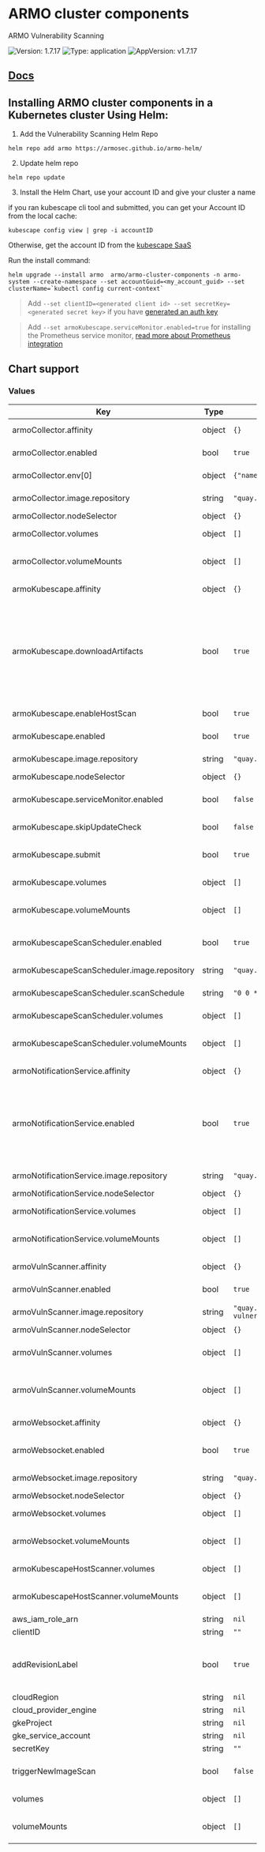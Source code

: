 # ARMO cluster components
ARMO Vulnerability Scanning

![Version: 1.7.17](https://img.shields.io/badge/Version-1.7.17-informational?style=flat-square) ![Type: application](https://img.shields.io/badge/Type-application-informational?style=flat-square) ![AppVersion: v1.7.17](https://img.shields.io/badge/AppVersion-v1.7.17-informational?style=flat-square)

## [Docs](https://hub.armosec.io/docs/installation-of-armo-in-cluster)

## Installing ARMO cluster components in a Kubernetes cluster Using Helm:

1. Add the Vulnerability Scanning Helm Repo
```
helm repo add armo https://armosec.github.io/armo-helm/
```

2. Update helm repo
```
helm repo update
```

3. Install the Helm Chart, use your account ID and give your cluster a name 

if you ran kubescape cli tool and submitted, you can get your Account ID from the local cache: 
```
kubescape config view | grep -i accountID
```
Otherwise, get the account ID from the [kubescape SaaS](https://hub.armosec.io/docs/installation-of-armo-in-cluster#install-a-pre-registered-cluster)

Run the install command:
```
helm upgrade --install armo  armo/armo-cluster-components -n armo-system --create-namespace --set accountGuid=<my_account_guid> --set clusterName=`kubectl config current-context` 
```

> Add `--set clientID=<generated client id> --set secretKey=<generated secret key>` if you have [generated an auth key](https://hub.armosec.io/docs/authentication)

> Add `--set armoKubescape.serviceMonitor.enabled=true` for installing the Prometheus service monitor, [read more about Prometheus integration](https://hub.armosec.io/docs/prometheus-exporter)
 
## Chart support

### Values

| Key | Type | Default | Description |
|-----|------|---------|-------------|
| armoCollector.affinity | object | `{}` | Assign custom [affinity](https://kubernetes.io/docs/concepts/scheduling-eviction/assign-pod-node/) rules to the StatefulSet |
| armoCollector.enabled | bool | `true` | enable/disable the armoCollector |
| armoCollector.env[0] | object | `{"name":"PRINT_REPORT","value":"false"}` | print in verbose mode (print all reported data) |
| armoCollector.image.repository | string | `"quay.io/armosec/cluster-collector"` | [source code](https://github.com/armosec/k8s-armo-collector) (private repo) |
| armoCollector.nodeSelector | object | `{}` | [Node selector](https://kubernetes.io/docs/concepts/scheduling-eviction/assign-pod-node/) |
| armoCollector.volumes | object | `[]` | Additional volumes for the collector |
| armoCollector.volumeMounts | object | `[]` | Additional volumeMounts for the collector |
| armoKubescape.affinity | object | `{}` | Assign custom [affinity](https://kubernetes.io/docs/concepts/scheduling-eviction/assign-pod-node/) rules to the deployment |
| armoKubescape.downloadArtifacts | bool | `true` | download policies every scan, we recommend it should remain true, you should change to 'false' when running in an air-gapped environment or when scanning with high frequency (when running with Prometheus) |
| armoKubescape.enableHostScan | bool | `true` | enable [host scanner feature](https://hub.armosec.io/docs/host-sensor) |
| armoKubescape.enabled | bool | `true` | enable/disable kubescape scanning |
| armoKubescape.image.repository | string | `"quay.io/armosec/kubescape"` | [source code](https://github.com/armosec/kubescape/tree/master/httphandler) (public repo) |
| armoKubescape.nodeSelector | object | `{}` | [Node selector](https://kubernetes.io/docs/concepts/scheduling-eviction/assign-pod-node/) |
| armoKubescape.serviceMonitor.enabled | bool | `false` | enable/disable service monitor for prometheus (operator) integration |
| armoKubescape.skipUpdateCheck | bool | `false` | skip check for a newer version  |
| armoKubescape.submit | bool | `true` | submit results to ARMO SaaS: https://cloud.armosec.io/ |
| armoKubescape.volumes | object | `[]` | Additional volumes for Kubescape |
| armoKubescape.volumeMounts | object | `[]` | Additional volumeMounts for Kubescape |
| armoKubescapeScanScheduler.enabled | bool | `true` | enable/disable a kubescape scheduled scan using a CronJob |
| armoKubescapeScanScheduler.image.repository | string | `"quay.io/armosec/http_request"` | [source code](https://github.com/armosec/http-request) (public repo) |
| armoKubescapeScanScheduler.scanSchedule | string | `"0 0 * * *"` | scan schedule frequency |
| armoKubescapeScanScheduler.volumes | object | `[]` | Additional volumes for scan scheduler |
| armoKubescapeScanScheduler.volumeMounts | object | `[]` | Additional volumeMounts for scan scheduler |
| armoNotificationService.affinity | object | `{}` | Assign custom [affinity](https://kubernetes.io/docs/concepts/scheduling-eviction/assign-pod-node/) rules to the deployment |
| armoNotificationService.enabled | bool | `true` | enable/disable passing notifications from ARMO SaaS to the armo-web-socket microservice. The notifications are the onDemand scanning and the scanning schedule settings |
| armoNotificationService.image.repository | string | `"quay.io/armosec/notification-server"` | [source code](https://github.com/armosec/capostman) (private repo) |
| armoNotificationService.nodeSelector | object | `{}` | [Node selector](https://kubernetes.io/docs/concepts/scheduling-eviction/assign-pod-node/) |
| armoNotificationService.volumes | object | `[]` | Additional volumes for the notification service |
| armoNotificationService.volumeMounts | object | `[]` | Additional volumeMounts for the notification service |
| armoVulnScanner.affinity | object | `{}` | Assign custom [affinity](https://kubernetes.io/docs/concepts/scheduling-eviction/assign-pod-node/) rules to the deployment |
| armoVulnScanner.enabled | bool | `true` | enable/disable image vulnerability scanning |
| armoVulnScanner.image.repository | string | `"quay.io/armosec/images-vulnerabilities-scan"` | [source code](https://github.com/armosec/ca-vuln-scan) (private repo) |
| armoVulnScanner.nodeSelector | object | `{}` | [Node selector](https://kubernetes.io/docs/concepts/scheduling-eviction/assign-pod-node/) |
| armoVulnScanner.volumes | object | `[]` | Additional volumes for the image vulnerability scanning |
| armoVulnScanner.volumeMounts | object | `[]` | Additional volumeMounts for the image vulnerability scanning |
| armoWebsocket.affinity | object | `{}` | Assign custom [affinity](https://kubernetes.io/docs/concepts/scheduling-eviction/assign-pod-node/) rules to the deployment |
| armoWebsocket.enabled | bool | `true` | enable/disable kubescape and image vulnerability scanning |
| armoWebsocket.image.repository | string | `"quay.io/armosec/action-trigger"` | [source code](https://github.com/armosec/k8s-ca-websocket) (private repo) |
| armoWebsocket.nodeSelector | object | `{}` | [Node selector](https://kubernetes.io/docs/concepts/scheduling-eviction/assign-pod-node/) |
| armoWebsocket.volumes | object | `[]` | Additional volumes for the web socket |
| armoWebsocket.volumeMounts | object | `[]` | Additional volumeMounts for the web socket |
| armoKubescapeHostScanner.volumes | object | `[]` | Additional volumes for the host scanner |
| armoKubescapeHostScanner.volumeMounts | object | `[]` | Additional volumeMounts for the host scanner |
| aws_iam_role_arn | string | `nil` | AWS IAM arn role |
| clientID | string | `""` | client ID, [read more](https://hub.armosec.io/docs/authentication) |
| addRevisionLabel | bool | `true` | Add revision label to the components. This will insure the components will restart when updating the helm |
| cloudRegion | string | `nil` | cloud region |
| cloud_provider_engine | string | `nil` | cloud provider engine |
| gkeProject | string | `nil` | GKE project |
| gke_service_account | string | `nil` | GKE service account |
| secretKey | string | `""` | secret key, [read more](https://hub.armosec.io/docs/authentication) |
| triggerNewImageScan | bool | `false` | enable/disable trigger image scan for new images |
| volumes | object | `[]` | Additional volumes for all containers |
| volumeMounts | object | `[]` | Additional volumeMounts for all containers |



